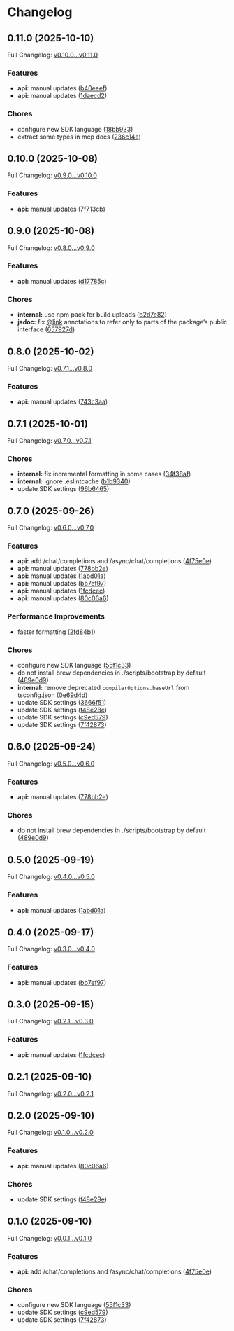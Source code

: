 # Changelog

## 0.11.0 (2025-10-10)

Full Changelog: [v0.10.0...v0.11.0](https://github.com/perplexityai/perplexity-node/compare/v0.10.0...v0.11.0)

### Features

* **api:** manual updates ([b40eeef](https://github.com/perplexityai/perplexity-node/commit/b40eeef3d741e44af2bffa39791c81e2d8f11c57))
* **api:** manual updates ([1daecd2](https://github.com/perplexityai/perplexity-node/commit/1daecd20ddb15e6fdbce81d6dab7e887ab1e032a))


### Chores

* configure new SDK language ([18bb933](https://github.com/perplexityai/perplexity-node/commit/18bb9330e449ec1f609b86ae4904e57c8206d97e))
* extract some types in mcp docs ([236c14e](https://github.com/perplexityai/perplexity-node/commit/236c14e4bb31f701a57f6476d20366686f99297d))

## 0.10.0 (2025-10-08)

Full Changelog: [v0.9.0...v0.10.0](https://github.com/perplexityai/perplexity-node/compare/v0.9.0...v0.10.0)

### Features

* **api:** manual updates ([7f713cb](https://github.com/perplexityai/perplexity-node/commit/7f713cb088b2008491bfa0f883e48c624c71443d))

## 0.9.0 (2025-10-08)

Full Changelog: [v0.8.0...v0.9.0](https://github.com/perplexityai/perplexity-node/compare/v0.8.0...v0.9.0)

### Features

* **api:** manual updates ([d17785c](https://github.com/perplexityai/perplexity-node/commit/d17785c3ec2ec4bf22d0719da119f13db8c8c0fd))


### Chores

* **internal:** use npm pack for build uploads ([b2d7e82](https://github.com/perplexityai/perplexity-node/commit/b2d7e82ea8ac19c91e8b675230ffc81c73915f21))
* **jsdoc:** fix [@link](https://github.com/link) annotations to refer only to parts of the package‘s public interface ([657927d](https://github.com/perplexityai/perplexity-node/commit/657927d9f2a0b50f8fd93ec68ee7f2b1c35e7845))

## 0.8.0 (2025-10-02)

Full Changelog: [v0.7.1...v0.8.0](https://github.com/perplexityai/perplexity-node/compare/v0.7.1...v0.8.0)

### Features

* **api:** manual updates ([743c3aa](https://github.com/perplexityai/perplexity-node/commit/743c3aad0ea1021edca19f345c67c33665eaf074))

## 0.7.1 (2025-10-01)

Full Changelog: [v0.7.0...v0.7.1](https://github.com/perplexityai/perplexity-node/compare/v0.7.0...v0.7.1)

### Chores

* **internal:** fix incremental formatting in some cases ([34f38af](https://github.com/perplexityai/perplexity-node/commit/34f38af0de3c0597399de874717f495a999bd171))
* **internal:** ignore .eslintcache ([b1b9340](https://github.com/perplexityai/perplexity-node/commit/b1b9340da0c92014e95fc3093cf348eb5304f5df))
* update SDK settings ([96b6465](https://github.com/perplexityai/perplexity-node/commit/96b6465aafe76ecca7b025a1dc1d4aa8a830f002))

## 0.7.0 (2025-09-26)

Full Changelog: [v0.6.0...v0.7.0](https://github.com/perplexityai/perplexity-node/compare/v0.6.0...v0.7.0)

### Features

* **api:** add /chat/completions and /async/chat/completions ([4f75e0e](https://github.com/perplexityai/perplexity-node/commit/4f75e0e8d924a2042752cc8c3f456f6798417561))
* **api:** manual updates ([778bb2e](https://github.com/perplexityai/perplexity-node/commit/778bb2ee170a8985e1fab3a6882318f7a402e8bb))
* **api:** manual updates ([1abd01a](https://github.com/perplexityai/perplexity-node/commit/1abd01a085300544dd07a5d3417dab4c919ade25))
* **api:** manual updates ([bb7ef97](https://github.com/perplexityai/perplexity-node/commit/bb7ef972fd3846806ca5e989621fff963249fe9a))
* **api:** manual updates ([1fcdcec](https://github.com/perplexityai/perplexity-node/commit/1fcdcec07820ebc44e1ce658a0a0013224d9a8f3))
* **api:** manual updates ([80c06a6](https://github.com/perplexityai/perplexity-node/commit/80c06a65cdb5673fc4c580bcb30c4b701e5d3ab7))


### Performance Improvements

* faster formatting ([2fd84b1](https://github.com/perplexityai/perplexity-node/commit/2fd84b1e97b71d37fdf155caed28e4da8eed5e99))


### Chores

* configure new SDK language ([55f1c33](https://github.com/perplexityai/perplexity-node/commit/55f1c33744bd229f460080ad9d966340a35e4151))
* do not install brew dependencies in ./scripts/bootstrap by default ([489e0d9](https://github.com/perplexityai/perplexity-node/commit/489e0d9f189b10fc5772840bc5f9510778723286))
* **internal:** remove deprecated `compilerOptions.baseUrl` from tsconfig.json ([0e69d4d](https://github.com/perplexityai/perplexity-node/commit/0e69d4d11f059b97f8f90a0be95527e287f1e024))
* update SDK settings ([3666f51](https://github.com/perplexityai/perplexity-node/commit/3666f5158d408e3098c2ce94637d463c71fd2764))
* update SDK settings ([f48e28e](https://github.com/perplexityai/perplexity-node/commit/f48e28e7fc749be9ebe30c64ac9dd92ba6e9a411))
* update SDK settings ([c9ed579](https://github.com/perplexityai/perplexity-node/commit/c9ed5797ec1d16980bd83965c1f660505665f113))
* update SDK settings ([7f42873](https://github.com/perplexityai/perplexity-node/commit/7f4287392cefc4b9dbc068dd1af1aa80ef08a410))

## 0.6.0 (2025-09-24)

Full Changelog: [v0.5.0...v0.6.0](https://github.com/ppl-ai/perplexity-node/compare/v0.5.0...v0.6.0)

### Features

* **api:** manual updates ([778bb2e](https://github.com/ppl-ai/perplexity-node/commit/778bb2ee170a8985e1fab3a6882318f7a402e8bb))


### Chores

* do not install brew dependencies in ./scripts/bootstrap by default ([489e0d9](https://github.com/ppl-ai/perplexity-node/commit/489e0d9f189b10fc5772840bc5f9510778723286))

## 0.5.0 (2025-09-19)

Full Changelog: [v0.4.0...v0.5.0](https://github.com/ppl-ai/perplexity-node/compare/v0.4.0...v0.5.0)

### Features

* **api:** manual updates ([1abd01a](https://github.com/ppl-ai/perplexity-node/commit/1abd01a085300544dd07a5d3417dab4c919ade25))

## 0.4.0 (2025-09-17)

Full Changelog: [v0.3.0...v0.4.0](https://github.com/ppl-ai/perplexity-node/compare/v0.3.0...v0.4.0)

### Features

* **api:** manual updates ([bb7ef97](https://github.com/ppl-ai/perplexity-node/commit/bb7ef972fd3846806ca5e989621fff963249fe9a))

## 0.3.0 (2025-09-15)

Full Changelog: [v0.2.1...v0.3.0](https://github.com/ppl-ai/perplexity-node/compare/v0.2.1...v0.3.0)

### Features

* **api:** manual updates ([1fcdcec](https://github.com/ppl-ai/perplexity-node/commit/1fcdcec07820ebc44e1ce658a0a0013224d9a8f3))

## 0.2.1 (2025-09-10)

Full Changelog: [v0.2.0...v0.2.1](https://github.com/ppl-ai/perplexity-node/compare/v0.2.0...v0.2.1)

## 0.2.0 (2025-09-10)

Full Changelog: [v0.1.0...v0.2.0](https://github.com/ppl-ai/perplexity-node/compare/v0.1.0...v0.2.0)

### Features

* **api:** manual updates ([80c06a6](https://github.com/ppl-ai/perplexity-node/commit/80c06a65cdb5673fc4c580bcb30c4b701e5d3ab7))


### Chores

* update SDK settings ([f48e28e](https://github.com/ppl-ai/perplexity-node/commit/f48e28e7fc749be9ebe30c64ac9dd92ba6e9a411))

## 0.1.0 (2025-09-10)

Full Changelog: [v0.0.1...v0.1.0](https://github.com/ppl-ai/perplexity-node/compare/v0.0.1...v0.1.0)

### Features

* **api:** add /chat/completions and /async/chat/completions ([4f75e0e](https://github.com/ppl-ai/perplexity-node/commit/4f75e0e8d924a2042752cc8c3f456f6798417561))


### Chores

* configure new SDK language ([55f1c33](https://github.com/ppl-ai/perplexity-node/commit/55f1c33744bd229f460080ad9d966340a35e4151))
* update SDK settings ([c9ed579](https://github.com/ppl-ai/perplexity-node/commit/c9ed5797ec1d16980bd83965c1f660505665f113))
* update SDK settings ([7f42873](https://github.com/ppl-ai/perplexity-node/commit/7f4287392cefc4b9dbc068dd1af1aa80ef08a410))
